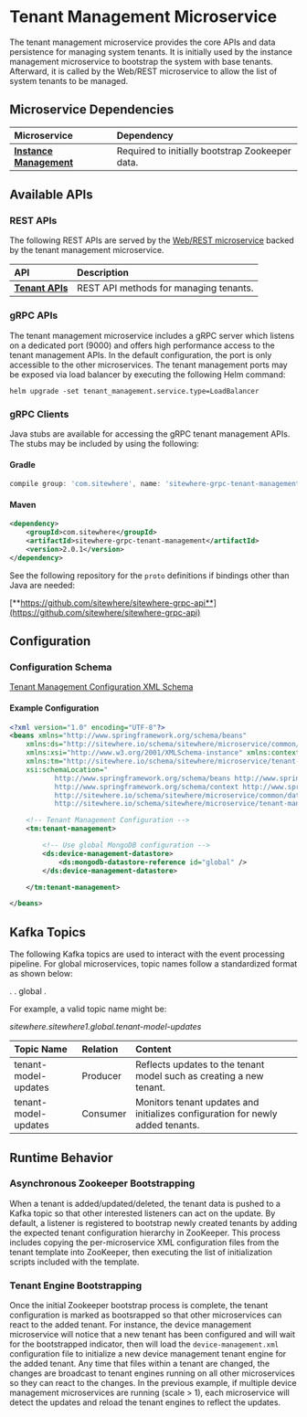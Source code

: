 # Tenant Management Microservice

<Seo/>

<MicroserviceBadge text="Global Microservice" type="global"/>
The tenant management microservice provides the core APIs and data persistence for
managing system tenants. It is initially used by the instance management microservice
to bootstrap the system with base tenants. Afterward, it is called by the Web/REST
microservice to allow the list of system tenants to be managed.

## Microservice Dependencies

| Microservice                                        | Dependency                                      |
| :-------------------------------------------------- | :---------------------------------------------- |
| **[Instance Management](./instance-management.md)** | Required to initially bootstrap Zookeeper data. |

## Available APIs

### REST APIs

The following REST APIs are served by the [Web/REST microservice](web-rest.md) backed by the tenant
management microservice.

| API                                                                 | Description                            |
| :------------------------------------------------------------------ | :------------------------------------- |
| [**Tenant APIs**](http://sitewhere.io/docs/2.0.0/api2/#tag/tenants) | REST API methods for managing tenants. |

### gRPC APIs

The tenant management microservice includes a gRPC server which listens on a dedicated port
(9000) and offers high performance access to the tenant management APIs. In the default
configuration, the port is only accessible to the other microservices. The tenant management
ports may be exposed via load balancer by executing the following Helm command:

`helm upgrade -set tenant_management.service.type=LoadBalancer`

### gRPC Clients

Java stubs are available for accessing the gRPC tenant management APIs. The stubs
may be included by using the following:

#### Gradle

```groovy
compile group: 'com.sitewhere', name: 'sitewhere-grpc-tenant-management', version: '2.0.1'
```

#### Maven

```xml
<dependency>
    <groupId>com.sitewhere</groupId>
    <artifactId>sitewhere-grpc-tenant-management</artifactId>
    <version>2.0.1</version>
</dependency>
```

See the following repository for
the `proto` definitions if bindings other than Java are needed:

[**https://github.com/sitewhere/sitewhere-grpc-api**](https://github.com/sitewhere/sitewhere-grpc-api)

## Configuration

### Configuration Schema

[Tenant Management Configuration XML Schema](http://sitewhere.io/schema/sitewhere/microservice/tenant-management/current/tenant-management.xsd)

#### Example Configuration

```xml
<?xml version="1.0" encoding="UTF-8"?>
<beans xmlns="http://www.springframework.org/schema/beans"
	xmlns:ds="http://sitewhere.io/schema/sitewhere/microservice/common/datastore"
	xmlns:xsi="http://www.w3.org/2001/XMLSchema-instance" xmlns:context="http://www.springframework.org/schema/context"
	xmlns:tm="http://sitewhere.io/schema/sitewhere/microservice/tenant-management"
	xsi:schemaLocation="
           http://www.springframework.org/schema/beans http://www.springframework.org/schema/beans/spring-beans-3.1.xsd
           http://www.springframework.org/schema/context http://www.springframework.org/schema/context/spring-context-3.1.xsd
           http://sitewhere.io/schema/sitewhere/microservice/common/datastore http://sitewhere.io/schema/sitewhere/microservice/common/current/datastore-common.xsd
           http://sitewhere.io/schema/sitewhere/microservice/tenant-management http://sitewhere.io/schema/sitewhere/microservice/tenant-management/current/tenant-management.xsd">

	<!-- Tenant Management Configuration -->
	<tm:tenant-management>

		<!-- Use global MongoDB configuration -->
		<ds:device-management-datastore>
			<ds:mongodb-datastore-reference id="global" />
		</ds:device-management-datastore>

	</tm:tenant-management>

</beans>
```

## Kafka Topics

The following Kafka topics are used to interact with the event processing pipeline.
For global microservices, topic names follow a standardized format as shown below:

<MicroserviceBadge text="Product Id" type="global"/>. <MicroserviceBadge text="Instance Id" type="global"/>. global . <MicroserviceBadge text="Topic Name" type="global"/>

For example, a valid topic name might be:

_sitewhere.sitewhere1.global.tenant-model-updates_

| Topic Name           | Relation | Content                                                                        |
| :------------------- | :------- | :----------------------------------------------------------------------------- |
| tenant-model-updates | Producer | Reflects updates to the tenant model such as creating a new tenant.            |
| tenant-model-updates | Consumer | Monitors tenant updates and initializes configuration for newly added tenants. |

## Runtime Behavior

### Asynchronous Zookeeper Bootstrapping

When a tenant is added/updated/deleted, the tenant data is pushed to a Kafka topic
so that other interested listeners can act on the update. By default, a listener is
registered to bootstrap newly created tenants by adding the expected tenant configuration
hierarchy in ZooKeeper. This process includes copying the per-microservice XML configuration
files from the tenant template into ZooKeeper, then executing the list of initialization
scripts included with the template.

### Tenant Engine Bootstrapping

Once the initial Zookeeper bootstrap process is complete, the tenant configuration
is marked as bootsrapped so that other microservices can react to the added tenant. For
instance, the device management microservice will notice that a new tenant has been configured
and will wait for the bootstrapped indicator, then will load the `device-management.xml`
configuration file to initialize a new device management tenant engine for the added tenant.
Any time that files within a tenant are changed, the changes are broadcast to tenant engines
running on all other microservices so they can react to the changes. In the previous example,
if multiple device management microservices are running (scale > 1), each microservice will
detect the updates and reload the tenant engines to reflect the updates.

